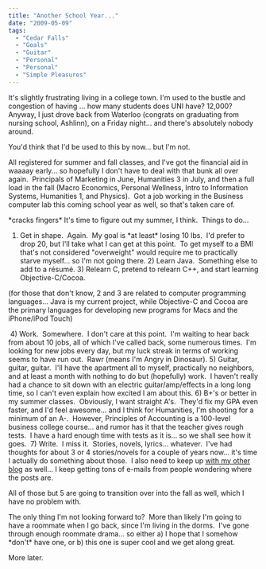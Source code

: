 ```yaml
---
title: "Another School Year..."
date: "2009-05-09"
tags:
  - "Cedar Falls"
  - "Goals"
  - "Guitar"
  - "Personal"
  - "Personal"
  - "Simple Pleasures"
---
```


It's slightly frustrating living in a college town. I'm used to the bustle and congestion of having ... how many students does UNI have? 12,000? Anyway, I just drove back from Waterloo (congrats on graduating from nursing school, Ashlinn), on a Friday night... and there's absolutely nobody around.

You'd think that I'd be used to this by now... but I'm not.

All registered for summer and fall classes, and I've got the financial aid in waaaay early... so hopefully I don't have to deal with that bunk all over again.  Principals of Marketing in June, Humanities 3 in July, and then a full load in the fall (Macro Economics, Personal Wellness, Intro to Information Systems, Humanities 1, and Physics).  Got a job working in the Business computer lab this coming school year as well, so that's taken care of.

\*cracks fingers\* It's time to figure out my summer, I think.  Things to do...

1) Get in shape.  Again.  My goal is \*at least\* losing 10 lbs.  I'd prefer to drop 20, but I'll take what I can get at this point.  To get myself to a BMI that's not considered "overweight" would require me to practically starve myself... so I'm not going there. 2) Learn Java.  Something else to add to a résumé. 3) Relearn C, pretend to relearn C++, and start learning Objective-C/Cocoa.

(for those that don't know, 2 and 3 are related to computer programming languages... Java is my current project, while Objective-C and Cocoa are the primary languages for developing new programs for Macs and the iPhone/iPod Touch)

 4) Work.  Somewhere.  I don't care at this point.  I'm waiting to hear back from about 10 jobs, all of which I've called back, some numerous times.  I'm looking for new jobs every day, but my luck streak in terms of working seems to have run out.  Rawr (means I'm Angry in Dinosaur). 5) Guitar, guitar, guitar.  I'll have the apartment all to myself, practically no neighbors, and at least a month with nothing to do but (hopefully) work.  I haven't really had a chance to sit down with an electric guitar/amp/effects in a long long time, so I can't even explain how excited I am about this. 6) B+'s or better in my summer classes.  Obviously, I want straight A's.  They'd fix my GPA even faster, and I'd feel awesome... and I think for Humanities, I'm shooting for a minimum of an A-.  However, Principles of Accounting is a 100-level business college course... and rumor has it that the teacher gives rough tests.  I have a hard enough time with tests as it is... so we shall see how it goes.  7) Write.  I miss it.  Stories, novels, lyrics... whatever.  I've had thoughts for about 3 or 4 stories/novels for a couple of years now... it's time I actually do something about those.  I also need to keep up [with my other blog](http://wordstoplayby.wordpress.com) as well... I keep getting tons of e-mails from people wondering where the posts are.

All of those but 5 are going to transition over into the fall as well, which I have no problem with.

The only thing I'm not looking forward to?  More than likely I'm going to have a roommate when I go back, since I'm living in the dorms.  I've gone through enough roommate drama... so either a) I hope that I somehow \*don't\* have one, or b) this one is super cool and we get along great.

More later.
